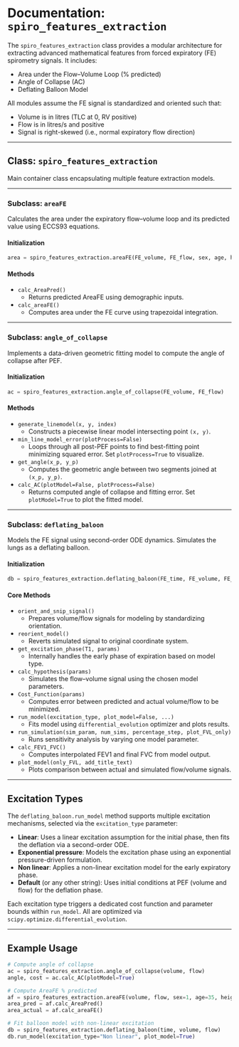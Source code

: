 # Documentation: `spiro_features_extraction`

The `spiro_features_extraction` class provides a modular architecture for extracting advanced mathematical features from forced expiratory (FE) spirometry signals. It includes:

* Area under the Flow–Volume Loop (% predicted)
* Angle of Collapse (AC)
* Deflating Balloon Model

All modules assume the FE signal is standardized and oriented such that:

* Volume is in litres (TLC at 0, RV positive)
* Flow is in litres/s and positive
* Signal is right-skewed (i.e., normal expiratory flow direction)

---

## Class: `spiro_features_extraction`

Main container class encapsulating multiple feature extraction models.

---

### Subclass: `areaFE`

Calculates the area under the expiratory flow–volume loop and its predicted value using ECCS93 equations.

#### Initialization

```python
area = spiro_features_extraction.areaFE(FE_volume, FE_flow, sex, age, height)
```

#### Methods

* `calc_AreaPred()`
  * Returns predicted AreaFE using demographic inputs.
* `calc_areaFE()`
  * Computes area under the FE curve using trapezoidal integration.

---

### Subclass: `angle_of_collapse`

Implements a data-driven geometric fitting model to compute the angle of collapse after PEF.

#### Initialization

```python
ac = spiro_features_extraction.angle_of_collapse(FE_volume, FE_flow)
```

#### Methods

* `generate_linemodel(x, y, index)`
  * Constructs a piecewise linear model intersecting point `(x, y)`.
* `min_line_model_error(plotProcess=False)`
  * Loops through all post-PEF points to find best-fitting point minimizing squared error. Set `plotProcess=True` to visualize.
* `get_angle(x_p, y_p)`
  * Computes the geometric angle between two segments joined at `(x_p, y_p)`.
* `calc_AC(plotModel=False, plotProcess=False)`
  * Returns computed angle of collapse and fitting error. Set `plotModel=True` to plot the fitted model.

---

### Subclass: `deflating_baloon`

Models the FE signal using second-order ODE dynamics. Simulates the lungs as a deflating balloon.

#### Initialization

```python
db = spiro_features_extraction.deflating_baloon(FE_time, FE_volume, FE_flow)
```

#### Core Methods

* `orient_and_snip_signal()`
  * Prepares volume/flow signals for modeling by standardizing orientation.
* `reorient_model()`
  * Reverts simulated signal to original coordinate system.
* `get_excitation_phase(T1, params)`
  * Internally handles the early phase of expiration based on model type.
* `calc_hypothesis(params)`
  * Simulates the flow–volume signal using the chosen model parameters.
* `Cost_Function(params)`
  * Computes error between predicted and actual volume/flow to be minimized.
* `run_model(excitation_type, plot_model=False, ...)`
  * Fits model using `differential_evolution` optimizer and plots results.
* `run_simulation(sim_param, num_sims, percentage_step, plot_FVL_only)`
  * Runs sensitivity analysis by varying one model parameter.
* `calc_FEV1_FVC()`
  * Computes interpolated FEV1 and final FVC from model output.
* `plot_model(only_FVL, add_title_text)`
  * Plots comparison between actual and simulated flow/volume signals.

---

## Excitation Types

The `deflating_baloon.run_model` method supports multiple excitation mechanisms, selected via the `excitation_type` parameter:

* **Linear**: Uses a linear excitation assumption for the initial phase, then fits the deflation via a second-order ODE.
* **Exponential pressure**: Models the excitation phase using an exponential pressure-driven formulation.
* **Non linear**: Applies a non-linear excitation model for the early expiratory phase.
* **Default** (or any other string): Uses initial conditions at PEF (volume and flow) for the deflation phase.

Each excitation type triggers a dedicated cost function and parameter bounds within `run_model`. All are optimized via `scipy.optimize.differential_evolution`.

---

## Example Usage

```python
# Compute angle of collapse
ac = spiro_features_extraction.angle_of_collapse(volume, flow)
angle, cost = ac.calc_AC(plotModel=True)

# Compute AreaFE % predicted
af = spiro_features_extraction.areaFE(volume, flow, sex=1, age=35, height=170)
area_pred = af.calc_AreaPred()
area_actual = af.calc_areaFE()

# Fit balloon model with non-linear excitation
db = spiro_features_extraction.deflating_baloon(time, volume, flow)
db.run_model(excitation_type="Non linear", plot_model=True)
```